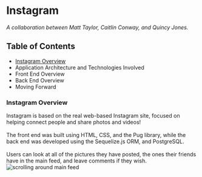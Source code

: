 # Instagram
*A collaboration between Matt Taylor, Caitlin Conway, and Quincy Jones.*
## Table of Contents 
- [Instagram Overview](#instagram-overview)
- Application Architecture and Technologies Involved
- Front End Overview
- Back End Overview
- Moving Forward
### Instagram Overview
Instagram is based on the real web-based Instagram site, focused on helping connect people and share photos and videos!
</br>
</br>
The front end was built using HTML, CSS, and the Pug library, while the back end was developed using the Sequelize.js ORM, and PostgreSQL.
</br>
</br>
Users can look at all of the pictures they have posted, the ones their friends have in the main feed, and leave comments if they wish.
</br>
![scrolling around main feed](https://gifs.com/gif/p8EBk1)

